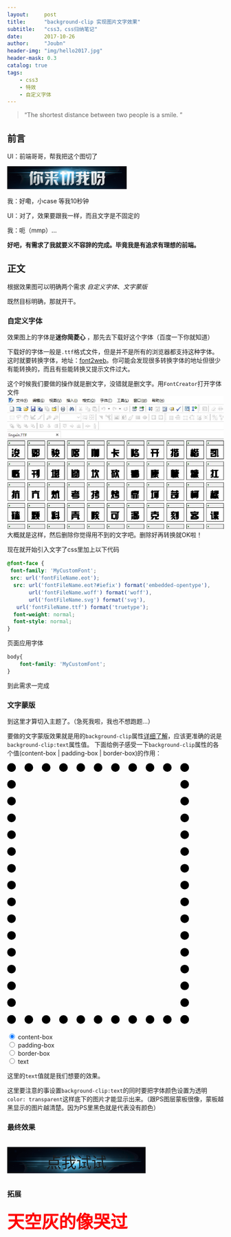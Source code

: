 ```yaml
---
layout:     post
title:      "background-clip 实现图片文字效果"
subtitle:   "css3，css归纳笔记"
date:       2017-10-26
author:     "Joubn"
header-img: "img/hello2017.jpg"
header-mask: 0.3
catalog: true
tags:
    - css3
    - 特效
    - 自定义字体
---
```


> “The shortest distance between two people is a smile. ”

## 前言

UI：前端哥哥，帮我把这个图切了

![](/img/in-post/background-clip/text.png)

我：好嘞，小case 等我10秒钟
    
UI：对了，效果要跟我一样，而且文字是不固定的

我：呃（mmp）...

**好吧，有需求了我就要义不容辞的完成。毕竟我是有追求有理想的前端。**

## 正文

根据效果图可以明确两个需求 *自定义字体*、*文字蒙版*

既然目标明确，那就开干。

### 自定义字体

效果图上的字体是**迷你简菱心** ，那先去下载好这个字体（百度一下你就知道）

下载好的字体一般是`.ttf`格式文件，但是并不是所有的浏览器都支持这种字体。这时就要转换字体，地址：[font2web](http://www.font2web.com/)。你可能会发现很多转换字体的地址但很少有能转换的，而且有些能转换又提示文件过大。 

这个时候我们要做的操作就是删文字，没错就是删文字。用`FontCreator`打开字体文件
![](/img/in-post/background-clip/font.jpg)
大概就是这样，然后删除你觉得用不到的文字吧。删除好再转换就OK啦！

现在就开始引入文字了css里加上以下代码
```css
@font-face {  
 font-family: 'MyCustomFont';  
 src: url('fontFileName.eot');
  src: url('fontFileName.eot?#iefix') format('embedded-opentype'),
       url('fontFileName.woff') format('woff'),
       url('fontFileName.svg') format('svg'),
   url('fontFileName.ttf') format('truetype');
  font-weight: normal;
  font-style: normal;
} 
```

页面应用字体
```css
body{
    font-family: 'MyCustomFont';
}
```

到此需求一完成



### 文字蒙版

到这里才算切入主题了。（急死我啦，我也不想跑题...）

要做的文字蒙版效果就是用的`background-clip`属性[详细了解](https://developer.mozilla.org/zh-CN/docs/Web/CSS/background-clip)，应该更准确的说是`background-clip:text`属性值。
下面给例子感受一下`background-clip`属性的各个值(content-box | padding-box | border-box)的作用：
<div>
<div id="demo" style="-webkit-background-clip: content-box;">美女</div>
<div id="dctrl2"> 
<input id="cb" type="radio" name="dctrl2" value="content-box" checked="checked"> 
<label for="cb">content-box</label> <br>
	<input id="pb" type="radio" name="dctrl2" value="padding-box">
	<label for="pb">padding-box</label>
	<br>
	<input id="bb" type="radio" name="dctrl2" value="border-box">
	<label for="bb">border-box</label>
<br>
	<input id="t" type="radio" name="dctrl2" value="text">
	<label for="t">text</label>
</div>
<script type="text/javascript">
    $('input[name="dctrl2"]').change(function(){
        $('#demo').css('-webkit-background-clip', $(this).val());
    });
</script>
<style>
#demo{
    border: 20px dotted #000;
    padding: 40px;
    display: inline-block;
    width: 303px;
    height: 485px;
    background: url(/img/meinv.jpg);
    font-size: 180px;
    line-height: 180px;
    font-weight: 900;
    color: transparent;
    font-family: '微软雅黑';
    margin-bottom:20px;
}

.list-name{
cursor: pointer;
    width: 322px;
    height: 61px;
    margin:0 auto;
    background: url(/img/in-post/background-clip/goldlala.png) no-repeat;
    background-size: 100% 100%;
       -webkit-background-clip: text;
    color: transparent;
    font-family: 'MyCustomFont';

}
.list-name img{
    width: 322px;
      height: 61px;
     position: absolute;
    display: inline-block;
    z-index: -1;
    margin: 0;
}
.list-name .tit{
     width: 322px;
     height: 61px;
    font-size: 35px;
    text-align: center;
     line-height: 72px;

}

@-webkit-keyframes loop{
     0%{background-position: -800px 0;}
     100%{background-position: -0 0;}
}
.text2{
     width: 800px;
     height: 78px;
     line-height: 78px;
     font-size: 40px;
     font-family: 'MyCustomFont';
     font-weight: bold;
     -webkit-background-clip: text;
     -webkit-text-fill-color: transparent;
     background-color: red;
     background-image:url(/img/in-post/background-clip/bg.jpg);
     background-repeat:no-repeat;
     background-position: -800px 0;
     -webkit-animation:loop 10s linear infinite;
}
@font-face {  
 font-family: 'MyCustomFont';  
 src: url('/img/in-post/background-clip/lingxin.eot');
  src: url('/img/in-post/background-clip/lingxin.eot?#iefix') format('embedded-opentype'),
       url('/img/in-post/background-clip/lingxin.woff') format('woff'),
       url('/img/in-post/background-clip/lingxin.svg') format('svg'),
   url('/img/in-post/background-clip/lingxin.ttf') format('truetype');
  font-weight: normal;
  font-style: normal;
}  
</style>
</div>

这里的`text`值就是我们想要的效果。

这里要注意的事设置`background-clip:text`的同时要把字体颜色设置为透明`color: transparent`这样底下的图片才能显示出来。（跟PS图层蒙板很像，蒙板越黑显示的图片越清楚。因为PS里黑色就是代表没有颜色）

### 最终效果
<div class="list-name">
    <img src="/img/in-post/background-clip/listbg.png">
    <p class="tit">点我试试</p>
</div>
<script>
$('.list-name').click(function(){
$('.list-name').css({'background':'url(./assets/images/goldlala.png)','-webkit-background-clip':'text'}).find('.tit').html('试试就试试')
})
</script>

### 拓展

<div class="text2">天空灰的像哭过</div>


